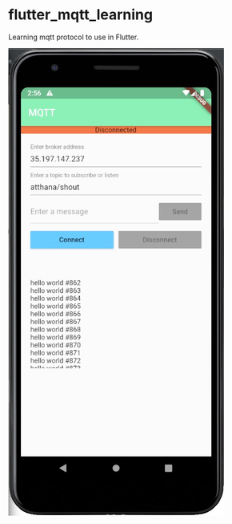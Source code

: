 # flutter_mqtt_learning
Learning mqtt protocol to use in Flutter.

![alt text](https://github.com/atthana/flutter_mqtt_learning/blob/master/photo_readme/mqtt.jpg?raw=true)